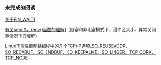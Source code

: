 ### 未完成的阅读



[关于FIN_WAIT1](https://huoding.com/2014/11/06/383) 

[有关send()，recv()函数的理解](http://www.cnblogs.com/aixingfou/archive/2011/07/29/2120956.html)]（阻塞和非阻塞模式下，缓冲区大小、异常关闭等情况下的理解）

[Linux下高性能网络编程中的几个TCP/IP选项_SO_REUSEADDR、SO_RECVBUF、SO_SNDBUF、SO_KEEPALIVE、SO_LINGER、TCP_CORK、TCP_NODE](http://blog.csdn.net/maopig/article/details/8830563) 



